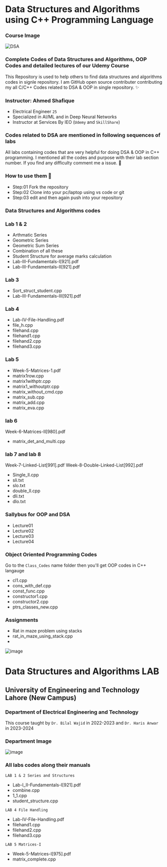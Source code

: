 # Data Structures and Algorithms using C++ Programming Language
### Course Image
![DSA](https://github.com/AhmedShafique313/dsa_complete/assets/99950606/3d5b12e9-e3de-4972-9f4d-984c5c89a689)

### Complete Codes of Data Structures and Algorithms, OOP Codes and detailed lectures of our Udemy Course 

This Repository is used to help others to find data structures and algorithms codes in signle repository. I am GitHub open source contributer contributing my all C/C++ Codes related to DSA & OOP in single repository. ✨
### Instructor: Ahmed Shafique
- Electrical Engineer `25`
- Specialized in AI/ML and in Deep Neural Networks
- Instructor at Services By IEO (`Udemy` and `SkillShare`)

### Codes related to DSA are mentioned in following sequences of labs
All labs containing codes that are very helpful for doing DSA & OOP in C++ programming. I mentioned all the codes and purpose with their lab section number. If you find any difficulty comment me a issue. 👏


### How to use them 🤔
* Step:01 Fork the repository 
* Step:02 Clone into your pc/laptop using vs code or git
* Step:03 edit and then again push into your repository
### Data Structures and Algorithms codes
### Lab 1 & 2
* Arthmatic Series
* Geometric Series
* Geometric Sum Series
* Combination of all these
* Student Structure for average marks calculation
* Lab-III-Fundamentals-I[921].pdf
* Lab-III-Fundamentals-II[921].pdf

### Lab 3 
* Sort_struct_student.cpp
* Lab-III-Fundamentals-III[921].pdf

### Lab 4
* Lab-IV-File-Handling.pdf
* file_h.cpp
* filehand.cpp
* filehand1.cpp
* filehand2.cpp
* filehand3.cpp

### Lab 5
* Week-5-Matrices-1.pdf
* matrix1row.cpp
* matrix1withptr.cpp
* matrix1_withoutptr.cpp
* matrix_without_cmd.cpp
* matrix_sub.cpp
* matrix_add.cpp
* matrix_eva.cpp

### lab 6
Week-6-Matrices-II[980].pdf
* matrix_det_and_multi.cpp

### lab 7 and lab 8
Week-7-Linked-List[991].pdf
Week-8-Double-Linked-List[992].pdf
* Single_ll.cpp
* sli.txt
* slo.txt
* double_ll.cpp
* dli.txt
* dlo.txt

### Sallybus for OOP and DSA
- Lecture01
- Lecture02
- Lecture03
- Lecture04

### Object Oriented Programming Codes
Go to the `Class_Codes` name folder then you'll get OOP codes in C++ langauge

* cl1.cpp
* cons_with_def.cpp
* const_func.cpp
* constructor1.cpp
* constructor2.cpp
* ptrs_classes_new.cpp

### Assignments
* Rat in maze problem using stacks
* rat_in_maze_using_stack.cpp
* 
![image](https://github.com/AhmedShafique313/dsa_complete/assets/99950606/ca52edbb-63e3-4eea-a678-49e5cfa44d90)

# Data Structures and Algorithms LAB
## University of Engineering and Technology Lahore (New Campus)
### Department of Electrical Engineering and Technology
This course taught by `Dr. Bilal Wajid` in 2022-2023 and `Dr. Haris Anwar` in 2023-2024
### Department Image
![image](https://github.com/AhmedShafique313/dsa_complete/assets/99950606/d0602bb2-da69-4121-860e-f6c8b901314f)
### All labs codes along their manuals

`LAB 1 & 2 Series and Structures` 
* Lab-I_II-Fundamentals-I[921].pdf
* combine.cpp
* 1_1.cpp
* student_structure.cpp

`LAB 4 File Handling`
* Lab-IV-File-Handling.pdf
* filehand1.cpp
* filehand2.cpp
* filehand3.cpp

`LAB 5 Matrices-I`
* Week-5-Matrices-I[975].pdf
* matrix_complete.cpp


